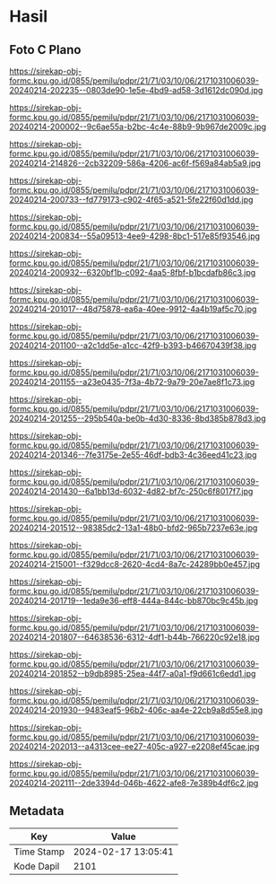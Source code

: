 # Hasil

## Foto C Plano

https://sirekap-obj-formc.kpu.go.id/0855/pemilu/pdpr/21/71/03/10/06/2171031006039-20240214-202235--0803de90-1e5e-4bd9-ad58-3d1612dc090d.jpg

https://sirekap-obj-formc.kpu.go.id/0855/pemilu/pdpr/21/71/03/10/06/2171031006039-20240214-200002--9c6ae55a-b2bc-4c4e-88b9-9b967de2009c.jpg

https://sirekap-obj-formc.kpu.go.id/0855/pemilu/pdpr/21/71/03/10/06/2171031006039-20240214-214826--2cb32209-586a-4206-ac6f-f569a84ab5a9.jpg

https://sirekap-obj-formc.kpu.go.id/0855/pemilu/pdpr/21/71/03/10/06/2171031006039-20240214-200733--fd779173-c902-4f65-a521-5fe22f60d1dd.jpg

https://sirekap-obj-formc.kpu.go.id/0855/pemilu/pdpr/21/71/03/10/06/2171031006039-20240214-200834--55a09513-4ee9-4298-8bc1-517e85f93546.jpg

https://sirekap-obj-formc.kpu.go.id/0855/pemilu/pdpr/21/71/03/10/06/2171031006039-20240214-200932--6320bf1b-c092-4aa5-8fbf-b1bcdafb86c3.jpg

https://sirekap-obj-formc.kpu.go.id/0855/pemilu/pdpr/21/71/03/10/06/2171031006039-20240214-201017--48d75878-ea6a-40ee-9912-4a4b19af5c70.jpg

https://sirekap-obj-formc.kpu.go.id/0855/pemilu/pdpr/21/71/03/10/06/2171031006039-20240214-201100--a2c1dd5e-a1cc-42f9-b393-b46670439f38.jpg

https://sirekap-obj-formc.kpu.go.id/0855/pemilu/pdpr/21/71/03/10/06/2171031006039-20240214-201155--a23e0435-7f3a-4b72-9a79-20e7ae8f1c73.jpg

https://sirekap-obj-formc.kpu.go.id/0855/pemilu/pdpr/21/71/03/10/06/2171031006039-20240214-201255--295b540a-be0b-4d30-8336-8bd385b878d3.jpg

https://sirekap-obj-formc.kpu.go.id/0855/pemilu/pdpr/21/71/03/10/06/2171031006039-20240214-201346--7fe3175e-2e55-46df-bdb3-4c36eed41c23.jpg

https://sirekap-obj-formc.kpu.go.id/0855/pemilu/pdpr/21/71/03/10/06/2171031006039-20240214-201430--6a1bb13d-6032-4d82-bf7c-250c6f8017f7.jpg

https://sirekap-obj-formc.kpu.go.id/0855/pemilu/pdpr/21/71/03/10/06/2171031006039-20240214-201512--98385dc2-13a1-48b0-bfd2-965b7237e63e.jpg

https://sirekap-obj-formc.kpu.go.id/0855/pemilu/pdpr/21/71/03/10/06/2171031006039-20240214-215001--f329dcc8-2620-4cd4-8a7c-24289bb0e457.jpg

https://sirekap-obj-formc.kpu.go.id/0855/pemilu/pdpr/21/71/03/10/06/2171031006039-20240214-201719--1eda9e36-eff8-444a-844c-bb870bc9c45b.jpg

https://sirekap-obj-formc.kpu.go.id/0855/pemilu/pdpr/21/71/03/10/06/2171031006039-20240214-201807--64638536-6312-4df1-b44b-766220c92e18.jpg

https://sirekap-obj-formc.kpu.go.id/0855/pemilu/pdpr/21/71/03/10/06/2171031006039-20240214-201852--b9db8985-25ea-44f7-a0a1-f9d661c6edd1.jpg

https://sirekap-obj-formc.kpu.go.id/0855/pemilu/pdpr/21/71/03/10/06/2171031006039-20240214-201930--9483eaf5-96b2-406c-aa4e-22cb9a8d55e8.jpg

https://sirekap-obj-formc.kpu.go.id/0855/pemilu/pdpr/21/71/03/10/06/2171031006039-20240214-202013--a4313cee-ee27-405c-a927-e2208ef45cae.jpg

https://sirekap-obj-formc.kpu.go.id/0855/pemilu/pdpr/21/71/03/10/06/2171031006039-20240214-202111--2de3394d-046b-4622-afe8-7e389b4df6c2.jpg


## Metadata

| Key        | Value               |
| ---------- | ------------------- |
| Time Stamp | 2024-02-17 13:05:41 |
| Kode Dapil | 2101                |



